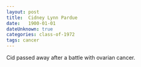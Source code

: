```yaml
---
layout: post
title:  Cidney Lynn Pardue
date:   1900-01-01
dateUnknown: true
categories: class-of-1972
tags: cancer
---
```

Cid passed away after a battle with ovarian cancer.

